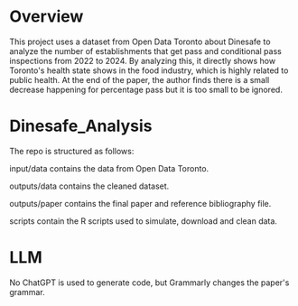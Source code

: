 # Overview
This project uses a dataset from Open Data Toronto about Dinesafe to analyze the number of establishments that get pass and conditional pass inspections from 2022 to 2024. By analyzing this, it directly shows how Toronto's health state shows in the food industry, which is highly related to public health. At the end of the paper, the author finds there is a small decrease happening for percentage pass but it is too small to be ignored.

# Dinesafe_Analysis
The repo is structured as follows:

input/data contains the data from Open Data Toronto.

outputs/data contains the cleaned dataset.

outputs/paper contains the final paper and reference bibliography file.

scripts contain the R scripts used to simulate, download and clean data.

# LLM
No ChatGPT is used to generate code, but Grammarly changes the paper's grammar.
